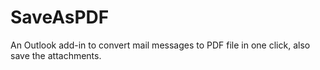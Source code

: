 # SaveAsPDF
An Outlook add-in to convert mail messages to PDF file in one click, also save the attachments. 
